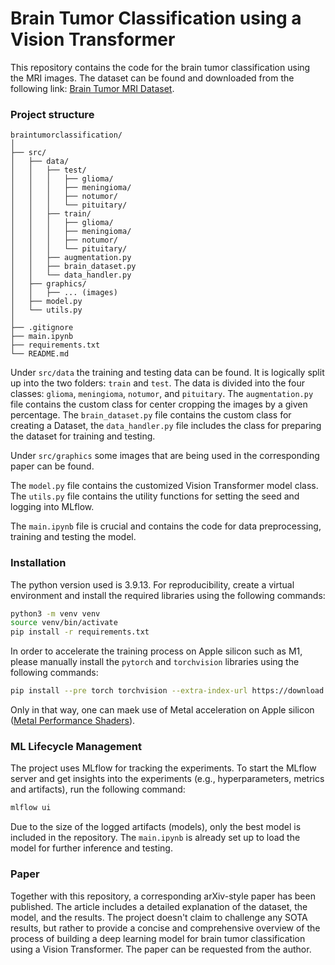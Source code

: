 # Brain Tumor Classification using a Vision Transformer

This repository contains the code for the brain tumor classification using the MRI images. The dataset can be found and downloaded from the following link: [Brain Tumor MRI Dataset](https://www.kaggle.com/datasets/masoudnickparvar/brain-tumor-mri-dataset/data).

### Project structure

```
braintumorclassification/
│
├── src/
│   ├── data/
│   │   ├── test/
│   │   │   ├── glioma/
│   │   │   ├── meningioma/
│   │   │   ├── notumor/
│   │   │   └── pituitary/
│   │   ├── train/
│   │   │   ├── glioma/
│   │   │   ├── meningioma/
│   │   │   ├── notumor/
│   │   │   └── pituitary/
│   │   ├── augmentation.py
│   │   ├── brain_dataset.py
│   │   └── data_handler.py
│   ├── graphics/
│   │   ├── ... (images)
│   ├── model.py
│   └── utils.py
│
├── .gitignore
├── main.ipynb
├── requirements.txt
└── README.md
```

Under `src/data` the training and testing data can be found. It is logically split up into the two folders: `train` and `test`. The data is divided into the four classes: `glioma`, `meningioma`, `notumor`, and `pituitary`. The `augmentation.py` file contains the custom class for center cropping the images by a given percentage. The `brain_dataset.py` file contains the custom class for creating a Dataset, the `data_handler.py` file includes the class for preparing the dataset for training and testing.

Under `src/graphics` some images that are being used in the corresponding paper can be found.

The `model.py` file contains the customized Vision Transformer model class. The `utils.py` file contains the utility functions for setting the seed and logging into MLflow.

The `main.ipynb` file is crucial and contains the code for data preprocessing, training and testing the model.

### Installation

The python version used is 3.9.13. For reproducibility, create a virtual environment and install the required libraries using the following commands:

```bash
python3 -m venv venv
source venv/bin/activate
pip install -r requirements.txt
```

In order to accelerate the training process on Apple silicon such as M1, please manually install the `pytorch` and `torchvision` libraries using the following commands:

```bash
pip install --pre torch torchvision --extra-index-url https://download.pytorch.org/whl/nightly/cpu
```

Only in that way, one can maek use of Metal acceleration on Apple silicon ([Metal Performance Shaders](https://developer.apple.com/metal/pytorch/)).

### ML Lifecycle Management

The project uses MLflow for tracking the experiments. To start the MLflow server and get insights into the experiments (e.g., hyperparameters, metrics and artifacts), run the following command:

```bash
mlflow ui
```

Due to the size of the logged artifacts (models), only the best model is included in the repository. The `main.ipynb` is
already set up to load the model for further inference and testing.

### Paper

Together with this repository, a corresponding arXiv-style paper has been published. The article includes a detailed explanation of the dataset, the model, and the results. The project doesn't claim to challenge any SOTA results, but rather to provide a concise and comprehensive overview of the process of building a deep learning model for brain tumor classification using a Vision Transformer. The paper can be requested from the author.
